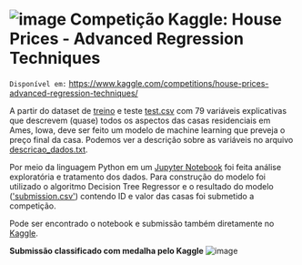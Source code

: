 # ![image](https://user-images.githubusercontent.com/131414411/233750421-e53e6096-4fbd-4b4f-8bcd-1056cc948e70.png) Competição Kaggle: House Prices - Advanced Regression Techniques

`Disponível em:` https://www.kaggle.com/competitions/house-prices-advanced-regression-techniques/

A partir do dataset de [treino](https://github.com/anaclfortunato/Kaggle/blob/main/house_prices_arvore_decisao/train.csv) e teste [test.csv](https://github.com/anaclfortunato/Kaggle/blob/main/house_prices_arvore_decisao/test.csv) com 79 variáveis explicativas que descrevem (quase) todos os aspectos das casas residenciais 
em Ames, Iowa, deve ser feito um modelo de machine learning que preveja o preço final da casa. Podemos ver a descrição sobre as variáveis
no arquivo [descricao_dados.txt](https://github.com/anaclfortunato/Kaggle/blob/main/house_prices_arvore_decisao/descricao_dados.txt). 

Por meio da linguagem Python em um [Jupyter Notebook](https://github.com/anaclfortunato/Kaggle/blob/main/house_prices_arvore_decisao/notebook_house_prices.ipynb) foi feita análise exploratória e tratamento dos dados. Para construção do modelo foi utilizado o 
algoritmo Decision Tree Regressor e o resultado do modelo (['submission.csv'](https://github.com/anaclfortunato/Kaggle/blob/main/house_prices_arvore_decisao/submission.csv)) contendo ID e valor das casas foi submetido a competição. 

Pode ser encontrado o notebook e submissão também diretamente no [Kaggle](https://www.kaggle.com/code/anaalucca/house-prices-decision-tree-regressor).

**Submissão classificado com medalha pelo Kaggle** ![image](https://user-images.githubusercontent.com/131414411/233750834-fb2f0f9d-cb05-474e-b0a7-0e0d9910337c.png)
